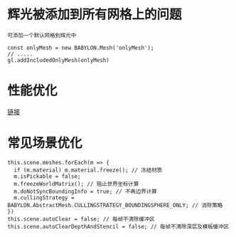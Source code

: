 # 辉光被添加到所有网格上的问题
`可添加一个默认网格到辉光中`  
```
const onlyMesh = new BABYLON.Mesh('onlyMesh');
// .....
gl.addIncludedOnlyMesh(onlyMesh)
```

# 性能优化
[链接](https://doc.babylonjs.com/divingDeeper/scene/optimize_your_scene)

# 常见场景优化
```
this.scene.meshes.forEach(m => {
  if (m.material) m.material.freeze(); // 冻结材质
  m.isPickable = false;
  m.freezeWorldMatrix(); // 阻止世界坐标计算
  m.doNotSyncBoundingInfo = true; // 不再边界计算
  m.cullingStrategy = BABYLON.AbstractMesh.CULLINGSTRATEGY_BOUNDINGSPHERE_ONLY; // 消除策略
})
this.scene.autoClear = false; // 每帧不清除缓冲区
this.scene.autoClearDepthAndStencil = false; // 每帧不清除深层及模板缓冲区
```
